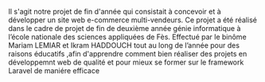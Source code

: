 Il s'agit notre projet de fin d'année qui consistait à concevoir et à développer un site web e-commerce multi-vendeurs. Ce projet a été réalisé dans le cadre de projet de fin de deuxième année génie informatique à l’école nationale des sciences appliquées de Fès.
Effectué par le binôme Mariam LEMIAR et Ikram HADDOUCH tout au long de l’année pour des raisons éducatifs ,afin d'apprendre comment bien réaliser des projets en développemnt web de qualité et pour mieux se former sur le framework Laravel de maniére efficace 


